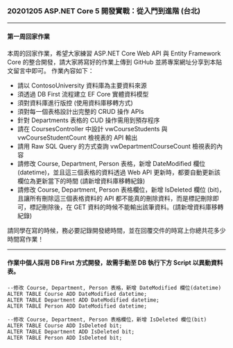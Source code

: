 ### 20201205 ASP.NET Core 5 開發實戰：從入門到進階 (台北) 

----

#### 第一周回家作業
本周的回家作業，希望大家練習 ASP․NET Core Web API 與 Entity Framework Core 的整合開發，請大家將寫好的作業上傳到 GitHub 並將專案網址分享到本貼文留言中即可。
作業內容如下：
  - 請以 ContosoUniversity 資料庫為主要資料來源
  - 須透過 DB First 流程建立 EF Core 實體資料模型
  - 須對資料庫進行版控 (使用資料庫移轉方式)
  - 須對每一個表格設計出完整的 CRUD 操作 APIs
  - 針對 Departments 表格的 CUD 操作需用到預存程序
  - 請在 CoursesController 中設計 vwCourseStudents 與 vwCourseStudentCount 檢視表的 API 輸出
  - 請用 Raw SQL Query 的方式查詢 vwDepartmentCourseCount 檢視表的內容
  - 請修改 Course, Department, Person 表格，新增 DateModified 欄位(datetime)，並且這三個表格的資料透過 Web API 更新時，都要自動更新該欄位為更新當下的時間 (請新增資料庫移轉紀錄)
  - 請修改 Course, Department, Person 表格欄位，新增 IsDeleted 欄位 (bit)，且讓所有刪除這三個表格資料的 API 都不能真的刪除資料，而是標記刪除即可，標記刪除後，在 GET 資料的時候不能輸出該筆資料。(請新增資料庫移轉紀錄)

請同學在寫的時候，務必要記錄開發總時間，並在回覆交件的時寫上你總共花多少時間寫作業！


----


#### 作業中個人採用 DB First 方式開發，故需手動至 DB 執行下方 Script 以異動資料表。
```
--修改 Course, Department, Person 表格，新增 DateModified 欄位(datetime)
ALTER TABLE Course ADD DateModified datetime;
ALTER TABLE Department ADD DateModified datetime;
ALTER TABLE Person ADD DateModified datetime;

--修改 Course, Department, Person 表格欄位，新增 IsDeleted 欄位(bit)
ALTER TABLE Course ADD IsDeleted bit;
ALTER TABLE Department ADD IsDeleted bit;
ALTER TABLE Person ADD IsDeleted bit;
```

